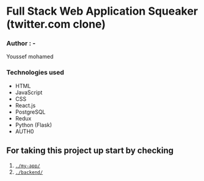 # Full Stack Web Application Squeaker (twitter.com clone)
### Author : -
Youssef mohamed

### Technologies used

- HTML
- JavaScript
- CSS
- React.js
- PostgreSQL
- Redux
- Python (Flask)
- AUTH0 

## For taking this project up start by checking

1. [`./my-app/`](./my-app/README.md)
2. [`./backend/`](./backend/README.md)

